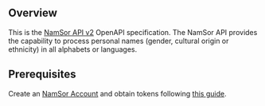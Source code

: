 ## Overview

This is the [NamSor API v2](https://v2.namsor.com/NamSorAPIv2/index.html) OpenAPI specification.  The NamSor API provides the capability to process personal names (gender, cultural origin or ethnicity) in all alphabets or languages.
## Prerequisites

 Create an [NamSor Account](https://v2.namsor.com/NamSorAPIv2/sign-in.html) and obtain tokens following [this guide](https://v2.namsor.com/NamSorAPIv2/apidoc.html).
